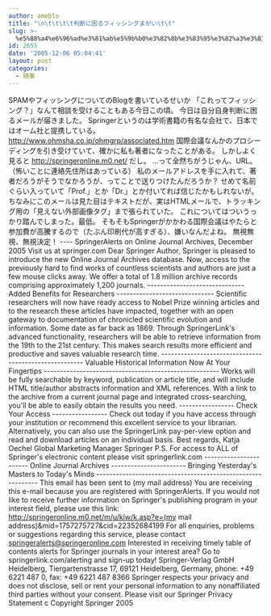 ```yaml
---
author: ameblo
title: "\n\t\t\t\t判断に困るフィッシングまがい\t\t"
slug: >-
  %e5%88%a4%e6%96%ad%e3%81%ab%e5%9b%b0%e3%82%8b%e3%83%95%e3%82%a3%e3%83%83%e3%82%b7%e3%83%b3%e3%82%b0%e3%81%be%e3%81%8c%e3%81%84
id: 2655
date: '2005-12-06 05:04:41'
layout: post
categories:
  - 随筆
---
```


SPAMやフィッシングについてのBlogを書いているせいか 「これってフィッシング？」なんて相談を受けることもある今日この頃。 今日は自分自身判断に困るメールが届きました。 Springerというのは学術書籍の有名な会社で、日本ではオーム社と提携している。 http://www.ohmsha.co.jp/ohmgrp/associated.htm 国際会議なんかのプロシーディングを引き受けていて、確かに私も著者になったことがある。 しかしよく見ると http://springeronline.m0.net/ だし。 …って全然ちがうじゃん、URL。 （怖いことに連絡先住所はあっている） 私のメールアドレスを手に入れて、著者だろうがそうでなかろうが、ってことで送りつけたんだろうか？ せめて名前ぐらい入っていて「Prof.」とか「Dr.」とか付いてれば信じたかもしれないが。 ちなみにこのメールは見た目はテキストだが、実はHTMLメールで、トラッキング用の「見えない外部画像タグ」まで張られていた。 これについてはついうっかり踏んでしまった。最低。 そもそもSpringerがかかわる国際会議はやたらと参加費が高騰するので（たぶん印刷代が高すぎる）、嫌いなんだよね。 無視無視、無視決定！ ---- SpringerAlerts on Online Journal Archives, December 2005 Visit us at springer.com Dear Springer Author, Springer is pleased to introduce the new Online Journal Archives database. Now, access to the previously hard to find works of countless scientists and authors are just a few mouse clicks away. We offer a total of 1.8 million archive records comprising approximately 1,200 journals. ------------------------------ Added Benefits for Researchers ------------------------------ Scientific researchers will now have ready access to Nobel Prize winning articles and to the research these articles have impacted, together with an open gateway to documentation of chronicled scientific evolution and information. Some date as far back as 1869\. Through SpringerLink's advanced functionality, researchers will be able to retrieve information from the 19th to the 21st century. This makes search results more efficient and productive and saves valuable research time. ------------------------------------------------------ Valuable Historical Information Now At Your Fingertips ------------------------------------------------------ Works will be fully searchable by keyword, publication or article title, and will include HTML title/author abstracts information and XML references. With a link to the archive from a current journal page and integrated cross-searching, you'll be able to easily obtain the results you need. ----------------- Check Your Access ----------------- Check out today if you have access through your institution or recommend this excellent service to your librarian. Alternatively, you can also use the SpringerLink pay-per-view option and read and download articles on an individual basis. Best regards, Katja Oechel Global Marketing Manager Springer P.S. For access to ALL of Springer's electronic content please visit springerlink.com ----------------------- Online Journal Archives ----------------------- Bringing Yesterday's Masters to Today's Minds ------------------------------------------------------------ This email has been sent to (my mail address) You are receiving this e-mail because you are registered with SpringerAlerts. If you would not like to receive further information on Springer's publishing program in your interest field, please use this link: http://springeronline.m0.net/m/u/klw/k.asp?e=(my mail address)&mid=1757275727&cid=22352684199 For all enquiries, problems or suggestions regarding this service, please contact springeralerts@springeronline.com Interested in receiving timely table of contents alerts for Springer journals in your interest area? Go to springerlink.com/alerting and sign-up today! Springer-Verlag GmbH Heidelberg, Tiergartenstrasse 17, 69121 Heidelberg, Germany, phone: +49 6221 487 0, fax: +49 6221 487 8366 Springer respects your privacy and does not disclose, sell or rent your personal information to any nonaffiliated third parties without your consent. Please visit our Springer Privacy Statement c Copyright Springer 2005